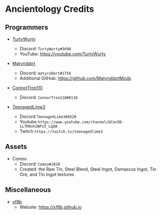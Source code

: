 # Ancientology Credits

## Programmers

- [TurtyWurty](https://github.com/DaRealTurtyWurty)
  - Discord: `TurtyWurty#5690`
  - YouTube: https://youtube.com/TurtyWurty

- [Matyrobbrt](https://github.com/Matyrobbrt)
  - Discord: `matyrobbrt#1756`
  - Additional GitHub: https://github.com/MatyrobbrtMods

- [ConnorTron110](https://github.com/ConnorTron110)
  - Discord: `ConnorTron110#0110`
- [TeenagedLime3](https://github.com/TeenagedLime3)
  - Discord `TeenagedLime3#4529`
  - Youtube `https://www.youtube.com/channel/UCov5D-LLTM9nh2WPz5_LqOA`
  - Twitch `https://twitch.tv/teenagedlime3`

## Assets

- Comso
  - Discord: `Comso#1828`
  - Created: the Raw Tin, Steel Blend, Steel Ingot, Damascus Ingot,  Tin Ore, and Tin Ingot textures

## Miscellaneous

- [xf8b](https://github.com/xf8b)
  - Website: <https://xf8b.github.io>
